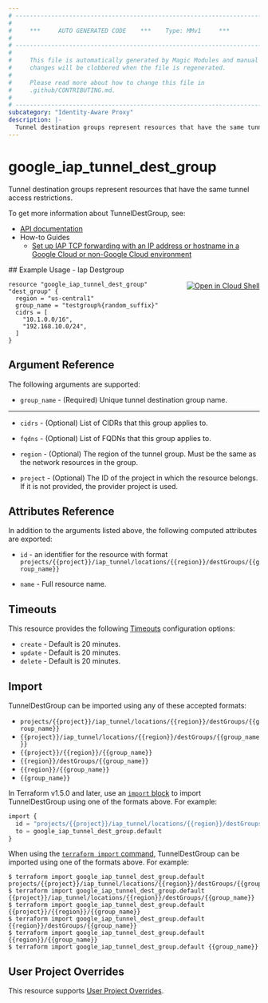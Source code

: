 ```yaml
---
# ----------------------------------------------------------------------------
#
#     ***     AUTO GENERATED CODE    ***    Type: MMv1     ***
#
# ----------------------------------------------------------------------------
#
#     This file is automatically generated by Magic Modules and manual
#     changes will be clobbered when the file is regenerated.
#
#     Please read more about how to change this file in
#     .github/CONTRIBUTING.md.
#
# ----------------------------------------------------------------------------
subcategory: "Identity-Aware Proxy"
description: |-
  Tunnel destination groups represent resources that have the same tunnel access restrictions.
---
```


# google_iap_tunnel_dest_group

Tunnel destination groups represent resources that have the same tunnel access restrictions.


To get more information about TunnelDestGroup, see:

* [API documentation](https://cloud.google.com/iap/docs/reference/rest/v1/projects.iap_tunnel.locations.destGroups)
* How-to Guides
    * [Set up IAP TCP forwarding with an IP address or hostname in a Google Cloud or non-Google Cloud environment](https://cloud.google.com/iap/docs/tcp-by-host)

<div class = "oics-button" style="float: right; margin: 0 0 -15px">
  <a href="https://console.cloud.google.com/cloudshell/open?cloudshell_git_repo=https%3A%2F%2Fgithub.com%2Fterraform-google-modules%2Fdocs-examples.git&cloudshell_working_dir=iap_destgroup&cloudshell_image=gcr.io%2Fcloudshell-images%2Fcloudshell%3Alatest&open_in_editor=main.tf&cloudshell_print=.%2Fmotd&cloudshell_tutorial=.%2Ftutorial.md" target="_blank">
    <img alt="Open in Cloud Shell" src="//gstatic.com/cloudssh/images/open-btn.svg" style="max-height: 44px; margin: 32px auto; max-width: 100%;">
  </a>
</div>
## Example Usage - Iap Destgroup


```hcl
resource "google_iap_tunnel_dest_group" "dest_group" {
  region = "us-central1"
  group_name = "testgroup%{random_suffix}"
  cidrs = [
    "10.1.0.0/16",
    "192.168.10.0/24",
  ]
}
```

## Argument Reference

The following arguments are supported:


* `group_name` -
  (Required)
  Unique tunnel destination group name.


- - -


* `cidrs` -
  (Optional)
  List of CIDRs that this group applies to.

* `fqdns` -
  (Optional)
  List of FQDNs that this group applies to.

* `region` -
  (Optional)
  The region of the tunnel group. Must be the same as the network resources in the group.

* `project` - (Optional) The ID of the project in which the resource belongs.
    If it is not provided, the provider project is used.


## Attributes Reference

In addition to the arguments listed above, the following computed attributes are exported:

* `id` - an identifier for the resource with format `projects/{{project}}/iap_tunnel/locations/{{region}}/destGroups/{{group_name}}`

* `name` -
  Full resource name.


## Timeouts

This resource provides the following
[Timeouts](https://developer.hashicorp.com/terraform/plugin/sdkv2/resources/retries-and-customizable-timeouts) configuration options:

- `create` - Default is 20 minutes.
- `update` - Default is 20 minutes.
- `delete` - Default is 20 minutes.

## Import


TunnelDestGroup can be imported using any of these accepted formats:

* `projects/{{project}}/iap_tunnel/locations/{{region}}/destGroups/{{group_name}}`
* `{{project}}/iap_tunnel/locations/{{region}}/destGroups/{{group_name}}`
* `{{project}}/{{region}}/{{group_name}}`
* `{{region}}/destGroups/{{group_name}}`
* `{{region}}/{{group_name}}`
* `{{group_name}}`


In Terraform v1.5.0 and later, use an [`import` block](https://developer.hashicorp.com/terraform/language/import) to import TunnelDestGroup using one of the formats above. For example:

```tf
import {
  id = "projects/{{project}}/iap_tunnel/locations/{{region}}/destGroups/{{group_name}}"
  to = google_iap_tunnel_dest_group.default
}
```

When using the [`terraform import` command](https://developer.hashicorp.com/terraform/cli/commands/import), TunnelDestGroup can be imported using one of the formats above. For example:

```
$ terraform import google_iap_tunnel_dest_group.default projects/{{project}}/iap_tunnel/locations/{{region}}/destGroups/{{group_name}}
$ terraform import google_iap_tunnel_dest_group.default {{project}}/iap_tunnel/locations/{{region}}/destGroups/{{group_name}}
$ terraform import google_iap_tunnel_dest_group.default {{project}}/{{region}}/{{group_name}}
$ terraform import google_iap_tunnel_dest_group.default {{region}}/destGroups/{{group_name}}
$ terraform import google_iap_tunnel_dest_group.default {{region}}/{{group_name}}
$ terraform import google_iap_tunnel_dest_group.default {{group_name}}
```

## User Project Overrides

This resource supports [User Project Overrides](https://registry.terraform.io/providers/hashicorp/google/latest/docs/guides/provider_reference#user_project_override).

